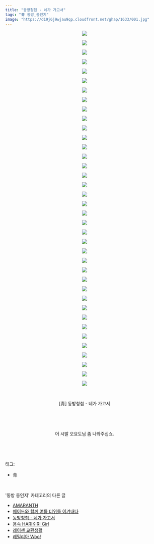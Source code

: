 ```yaml
---
title: "동방청첩 - 네가 가고서"
tags: "青 동방_동인지"
image: "https://d19j6j9wjau9qp.cloudfront.net/ghap/1633/001.jpg"
---
```

<div class="article">
<p style="text-align: center; clear: none; float: none;"><img src="{{ site.imgserver8 }}/ghap/1633/001.jpg"/></p>
<p style="text-align: center; clear: none; float: none;"><img src="{{ site.imgserver8 }}/ghap/1633/002.jpg"/></p>
<p style="text-align: center; clear: none; float: none;"><img src="{{ site.imgserver8 }}/ghap/1633/003.jpg"/></p>
<p style="text-align: center; clear: none; float: none;"><img src="{{ site.imgserver8 }}/ghap/1633/004.jpg"/></p>
<p style="text-align: center; clear: none; float: none;"><img src="{{ site.imgserver8 }}/ghap/1633/005.jpg"/></p>
<p style="text-align: center; clear: none; float: none;"><img src="{{ site.imgserver8 }}/ghap/1633/006.jpg"/></p>
<p style="text-align: center; clear: none; float: none;"><img src="{{ site.imgserver8 }}/ghap/1633/007.jpg"/></p>
<p style="text-align: center; clear: none; float: none;"><img src="{{ site.imgserver8 }}/ghap/1633/008.jpg"/></p>
<p style="text-align: center; clear: none; float: none;"><img src="{{ site.imgserver8 }}/ghap/1633/009.jpg"/></p>
<p style="text-align: center; clear: none; float: none;"><img src="{{ site.imgserver8 }}/ghap/1633/010.jpg"/></p>
<p style="text-align: center; clear: none; float: none;"><img src="{{ site.imgserver8 }}/ghap/1633/011.jpg"/></p>
<p style="text-align: center; clear: none; float: none;"><img src="{{ site.imgserver8 }}/ghap/1633/012.jpg"/></p>
<p style="text-align: center; clear: none; float: none;"><img src="{{ site.imgserver8 }}/ghap/1633/013.jpg"/></p>
<p style="text-align: center; clear: none; float: none;"><img src="{{ site.imgserver8 }}/ghap/1633/014.jpg"/></p>
<p style="text-align: center; clear: none; float: none;"><img src="{{ site.imgserver8 }}/ghap/1633/015.jpg"/></p>
<p style="text-align: center; clear: none; float: none;"><img src="{{ site.imgserver8 }}/ghap/1633/016.jpg"/></p>
<p style="text-align: center; clear: none; float: none;"><img src="{{ site.imgserver8 }}/ghap/1633/017.jpg"/></p>
<p style="text-align: center; clear: none; float: none;"><img src="{{ site.imgserver8 }}/ghap/1633/018.jpg"/></p>
<p style="text-align: center; clear: none; float: none;"><img src="{{ site.imgserver8 }}/ghap/1633/019.jpg"/></p>
<p style="text-align: center; clear: none; float: none;"><img src="{{ site.imgserver8 }}/ghap/1633/020.jpg"/></p>
<p style="text-align: center; clear: none; float: none;"><img src="{{ site.imgserver8 }}/ghap/1633/021.jpg"/></p>
<p style="text-align: center; clear: none; float: none;"><img src="{{ site.imgserver8 }}/ghap/1633/022.jpg"/></p>
<p style="text-align: center; clear: none; float: none;"><img src="{{ site.imgserver8 }}/ghap/1633/023.jpg"/></p>
<p style="text-align: center; clear: none; float: none;"><img src="{{ site.imgserver8 }}/ghap/1633/024.jpg"/></p>
<p style="text-align: center; clear: none; float: none;"><img src="{{ site.imgserver8 }}/ghap/1633/025.jpg"/></p>
<p style="text-align: center; clear: none; float: none;"><img src="{{ site.imgserver8 }}/ghap/1633/026.jpg"/></p>
<p style="text-align: center; clear: none; float: none;"><img src="{{ site.imgserver8 }}/ghap/1633/027.jpg"/></p>
<p style="text-align: center; clear: none; float: none;"><img src="{{ site.imgserver8 }}/ghap/1633/028.jpg"/></p>
<p style="text-align: center; clear: none; float: none;"><img src="{{ site.imgserver8 }}/ghap/1633/029.jpg"/></p>
<p style="text-align: center; clear: none; float: none;"><img src="{{ site.imgserver8 }}/ghap/1633/030.jpg"/></p>
<p style="text-align: center; clear: none; float: none;"><img src="{{ site.imgserver8 }}/ghap/1633/031.jpg"/></p>
<p style="text-align: center; clear: none; float: none;"><img src="{{ site.imgserver8 }}/ghap/1633/032.jpg"/></p>
<p style="text-align: center; clear: none; float: none;"><img src="{{ site.imgserver8 }}/ghap/1633/033.jpg"/></p>
<p style="text-align: center; clear: none; float: none;"><img src="{{ site.imgserver8 }}/ghap/1633/034.jpg"/></p>
<p style="text-align: center; clear: none; float: none;"><img src="{{ site.imgserver8 }}/ghap/1633/035.jpg"/></p>
<p style="text-align: center; clear: none; float: none;"><img src="{{ site.imgserver8 }}/ghap/1633/036.jpg"/></p>
<p style="text-align: center; clear: none; float: none;"><img src="{{ site.imgserver8 }}/ghap/1633/037.jpg"/></p>
<p style="text-align: center; clear: none; float: none;"><img src="{{ site.imgserver8 }}/ghap/1633/038.jpg"/></p>
<p style="text-align: center; clear: none; float: none;"><br/></p>
<p style="text-align: center; clear: none; float: none;">[青] 동방청첩 - 네가 가고서</p>
<p style="text-align: center; clear: none; float: none;"><br/></p>
<p style="text-align: center; clear: none; float: none;"><br/></p>
<p style="text-align: center; clear: none; float: none;">어 시발 오요도님 좀 나와주십쇼.</p>
<p><br/></p>
</div><br/>
<div class="tagTrail">
<p>태그: </p>
<ul>
<li>青</li>
</ul>
</div><br/>
<div class="another">
<p>'동방 동인지' 카테고리의 다른 글</p>
<ul>
<li><a href="/ghap_1635">AMARANTH</a></li>
<li><a href="/ghap_1634">메이드와 함께 여름 더위를 이겨내다</a></li>
<li><a href="/ghap_1633">동방청첩 - 네가 가고서</a></li>
<li><a href="/ghap_1632">묭속 HARIKIRI Girl</a></li>
<li><a href="/ghap_1631">레이센 교환생활</a></li>
<li><a href="/ghap_1630">레밀리아 Woo!</a></li>
</ul>
</div><br/>
<div class="cb_module cb_fluid">
<div class="cb_wrt cb_profile">
</div><!-- commentList close -->
</div><br/>
